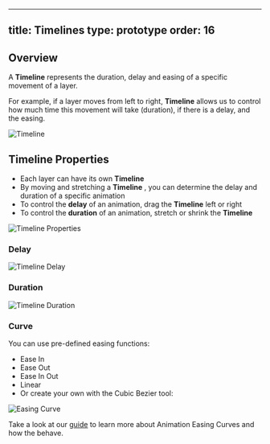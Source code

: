 
---
title: Timelines
type: prototype
order: 16
---

## Overview

A **Timeline** represents the duration, delay and easing of a specific movement of a layer.

For example, if a layer moves from left to right, **Timeline**  allows us to control how much time this movement will take (duration), if there is a delay, and the easing.

![Timeline](https://docs.animaapp.com/images/timeline/terminology/timelines1.png)
## Timeline Properties

* Each layer can have its own **Timeline** 
* By moving and stretching a **Timeline** , you can determine the delay and duration of a specific animation
* To control the  **delay** of an animation, drag the **Timeline**  left or right
* To control the **duration** of an animation, stretch or shrink the **Timeline** 

![Timeline Properties](https://docs.animaapp.com/images/timeline/terminology/timelines2.png)

### Delay

![Timeline Delay](https://docs.animaapp.com/images/timeline/delay.gif)

### Duration

![Timeline Duration](https://docs.animaapp.com/images/timeline/duration.gif)

### Curve

You can use pre-defined easing functions:

* Ease In
* Ease Out
* Ease In Out 
* Linear
* Or create your own with the Cubic Bezier tool:

![Easing Curve](https://docs.animaapp.com/images/timeline/terminology/curve1.png)

Take a look at our [guide](https://intercom.help/animaapp/launchpad/animation-easing-curve-explained) to learn more about Animation Easing Curves and how the behave.
